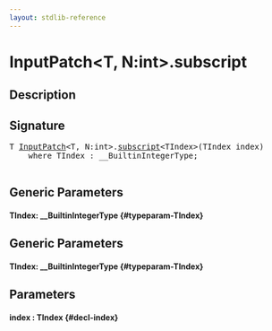 ```yaml
---
layout: stdlib-reference
---
```


# InputPatch\<T, N:int\>\.subscript

## Description





## Signature 

<pre>
<span class="code_type">T</span> <a href="/stdlib-reference/types/InputPatch/index" class="code_type">InputPatch</a>&lt;<span class="code_type">T</span>, N:<span class="code_keyword">int</span>&gt;.<a href="/stdlib-reference/types/InputPatch/subscript">subscript</a>&lt;TIndex&gt;(TIndex <span class='code_param'>index</span>)
    <span class='code_keyword'>where</span> TIndex : __BuiltinIntegerType;

</pre>

## Generic Parameters

#### TIndex: \_\_BuiltinIntegerType {#typeparam-TIndex}

## Generic Parameters

#### TIndex: \_\_BuiltinIntegerType {#typeparam-TIndex}

## Parameters

#### index  : TIndex {#decl-index}

